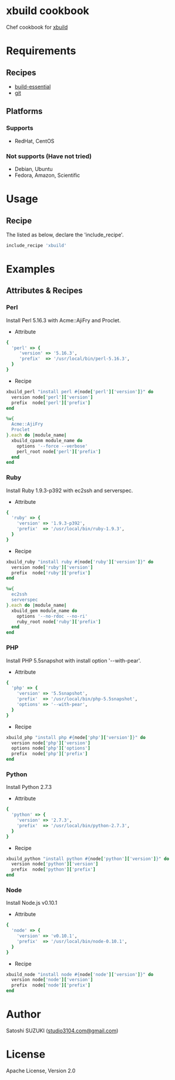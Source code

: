# xbuild cookbook

Chef cookbook for [xbuild](https://github.com/tagomoris/xbuild)


# Requirements

## Recipes

  * [build-essential](http://community.opscode.com/cookbooks/build-essential)
  * [git](http://community.opscode.com/cookbooks/git)

## Platforms

### Supports

  * RedHat, CentOS

### Not supports (Have not tried)

  * Debian, Ubuntu
  * Fedora, Amazon, Scientific


# Usage

## Recipe

The listed as below, declare the 'include_recipe'.

```ruby
include_recipe 'xbuild'
```


# Examples

## Attributes & Recipes

### Perl

Install Perl 5.16.3 with Acme::AjiFry and Proclet.

 * Attribute

```ruby
{
  'perl' => {
     'version' => '5.16.3',
     'prefix'  => '/usr/local/bin/perl-5.16.3',
  }
}
```

* Recipe

```ruby
xbuild_perl "install perl #{node['perl']['version']}" do
  version node['perl']['version']
  prefix  node['perl']['prefix']
end

%w{
  Acme::AjiFry
  Proclet
}.each do |module_name|
  xbuild_cpanm module_name do
    options '--force --verbose'
    perl_root node['perl']['prefix']
  end
end
```

### Ruby

Install Ruby 1.9.3-p392 with ec2ssh and serverspec.

* Attribute

```ruby
{
  'ruby' => {
    'version' => '1.9.3-p392',
    'prefix'  => '/usr/local/bin/ruby-1.9.3',
  }
}
```

* Recipe

```ruby
xbuild_ruby "install ruby #{node['ruby']['version']}" do
  version node['ruby']['version']
  prefix  node['ruby']['prefix']
end

%w{
  ec2ssh
  serverspec
}.each do |module_name|
  xbuild_gem module_name do
    options '--no-rdoc --no-ri'
    ruby_root node['ruby']['prefix']
  end
end
```

### PHP

Install PHP 5.5snapshot with install option '--with-pear'.

* Attribute

```ruby
{
  'php' => {
    'version' => '5.5snapshot',
    'prefix'  => '/usr/local/bin/php-5.5snapshot',
    'options' => '--with-pear',
  }
}
```

* Recipe

```ruby
xbuild_php "install php #{node['php']['version']}" do
  version node['php']['version']
  options node['php']['options']
  prefix  node['php']['prefix']
end
```

### Python

Install Python 2.7.3

* Attribute

```ruby
{
  'python' => {
    'version' => '2.7.3',
    'prefix'  => '/usr/local/bin/python-2.7.3',
  }
}
```

* Recipe

```ruby
xbuild_python "install python #{node['python']['version']}" do
  version node['python']['version']
  prefix  node['python']['prefix']
end
```

### Node

Install Node.js v0.10.1

* Attribute

```ruby
{
  'node' => {
    'version' => 'v0.10.1',
    'prefix'  => '/usr/local/bin/node-0.10.1',
  }
}
```

* Recipe

```ruby
xbuild_node "install node #{node['node']['version']}" do
  version node['node']['version']
  prefix  node['node']['prefix']
end
```


# Author

Satoshi SUZUKI (<studio3104.com@gmail.com>)

# License

Apache License, Version 2.0
